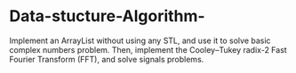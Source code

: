 # Data-stucture-Algorithm-
Implement an ArrayList without using any STL, and use it to solve basic complex numbers problem.
Then, implement the Cooley–Tukey radix-2 Fast Fourier Transform (FFT), and solve signals problems.
